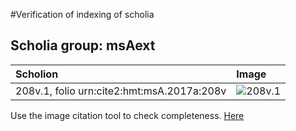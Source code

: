 #Verification of indexing of scholia



## Scholia group: msAext 

| Scholion     | Image     |
| :------------- | :------------- |
| 208v.1, folio urn:cite2:hmt:msA.2017a:208v | ![208v.1](http://www.homermultitext.org/iipsrv?OBJ=IIP,1.0&FIF=/project/homer/pyramidal/VenA/VA208VN_0710.tif&RGN=0.1551,0.2632,0.03869,0.01051&WID=800&CVT=JPEG) | 


Use the image citation tool to check completeness.
[Here](http://www.homermultitext.org/ict2/?urn=urn:cite2:hmt:vaimg.2017a:VA208VN_0710@0.1551,0.2632,0.03869,0.01051)